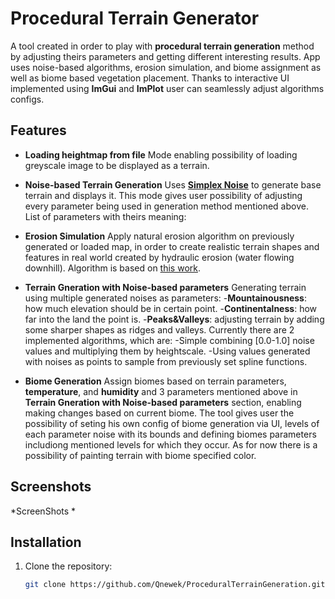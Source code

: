 # Procedural Terrain Generator

A tool created in order to play with **procedural terrain generation** method by adjusting theirs parameters and getting different interesting results. App uses noise-based algorithms, erosion simulation, and biome assignment as well as biome based vegetation placement. Thanks to interactive UI implemented using **ImGui** and **ImPlot** user can seamlessly adjust algorithms configs.

## Features

- **Loading heightmap from file**
    Mode enabling possibility of loading greyscale image to be displayed as a terrain.
  
- **Noise-based Terrain Generation**
    Uses [**Simplex Noise**](https://thebookofshaders.com/11) to generate base terrain and displays it. This mode gives user possibility of adjusting every parameter being used in generation method mentioned above.
  List of parameters with theirs meaning:
  
  

- **Erosion Simulation**
    Apply natural erosion algorithm on previously generated or loaded map, in order to create realistic terrain shapes and features in real world created by hydraulic erosion (water flowing downhill). Algorithm is based on [this work](http://www.firespark.de/resources/downloads/implementation%20of%20a%20methode%20for%20hydraulic%20erosion.pdf).

- **Terrain Gneration with Noise-based parameters**
    Generating terrain using multiple generated noises as parameters:
  -**Mountainousness**: how much elevation should be in certain point.
  -**Continentalness**: how far into the land the point is.
  -**Peaks&Valleys**: adjusting terrain by adding some sharper shapes as ridges and valleys.
  Currently there are 2 implemented algorithms, which are:
  -Simple combining [0.0-1.0] noise values and multiplying them by heightscale.
  -Using values generated with noises as points to sample from previously set spline functions.
  
- **Biome Generation**
    Assign biomes based on terrain parameters, **temperature**, and **humidity** and 3 parameters mentioned above in **Terrain Gneration with Noise-based parameters** section, enabling making changes based on current biome.
  The tool gives user the possibility of seting his own config of biome generation via UI, levels of each parameter noise with its bounds and defining biomes parameters includiong mentioned levels for which they occur. As for now there is a possibility of painting terrain with biome specified color.

## Screenshots

*ScreenShots *

## Installation

1. Clone the repository:  
   ```bash
   git clone https://github.com/Qnewek/ProceduralTerrainGeneration.git
